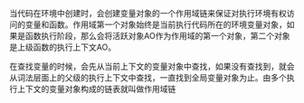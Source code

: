 当代码在环境中创建时，会创建变量对象的一个作用域链来保证对执行环境有权访问的变量和函数。作用域第一个对象始终是当前执行代码所在的环境变量对象，如果是函数执行阶段，那么会将活跃对象AO作为作用域的第一个对象，第二个对象是上级函数的执行上下文AO。

在查找变量的时候，会先从当前上下文的变量对象中查找，如果没有查找到，就会从词法层面上的父级的执行上下文中查找，一直找到全局变量对象为止。由多个执行上下文的变量对象构成的链表就叫做作用域链